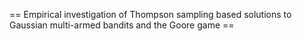 == Empirical investigation of Thompson sampling based solutions to Gaussian multi-armed bandits and the Goore game ==

